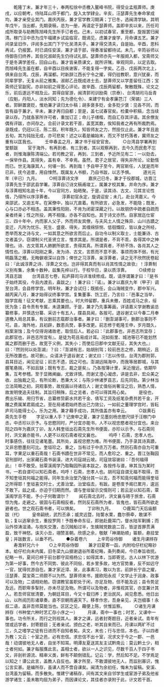 <!-- { "loadSidebar": true } -->
　　乾隆丁未，兼才年三十，奉两松徐中丞檄入鳌峰书院，得受业孟瓶葊师。庚戌，以应朝考，侍陆耳山师于都门，旋入太学肄业。辛亥，汪瑟葊先生奉命掌成均，兼才亲受业其门。嘉庆丙辰，兼才官学教习期满；丁巳冬，选闽清学缺。其明年戊午，当出都，先期录稿，总为一册，再请定于瑟葊师。盖即辛亥以来，历任司成所取录与助教陈旭峰先生所手订者也。己未，以初试春官，重至都，旋报罢归闽清。稼门汪中丞为戊午福建乡试监临官，既谒见，虑兼才废学，月命课五艺。兼才间录呈旧作，评阅多出其门下宁化吴清夫手。兼才得交清夫，自是始。辛酉，恩科再试，仍报罢。时已调任安溪，兼才请于部，得奏准留都待试。未几，辛筠谷师以侍御告归终养，其伯兄淑邮先生仍待试礼部。瑟葊师亦先一年服阕入都，宝斋师又于是冬满学差任，回自山右。兼才皆亲质课文，就所评隲，审观同异，以定去取。而旭峰先生虽在都，自辛酉以目疾谢客，不能复得一字矣。乙丑、戊辰两次北上，俱来自台湾。戊辰，再溜都。时新辞江西长宁令之擢，得仍铨教职，意兴犹豪，而同辈寥寥，无复从前之雅集。淑邮乙丑既成进士去，瑟葊师又以学差留任江西；宝斋师迁官副宪，亦非如前之得宽心评论。故辛酉、戊辰两留都，聚散既殊，论文之乐，前后遂远不相及云。其得自宦游，闽清郭司训励斋（宗泰）、台湾胡司马岳青（应魁，丹阳人，淡水同知；先为德化令）、来建宁有金孝廉芑汀（荣镐）三人者。郭鲜置褒贬，惟劝兼才读归太仆稿；胡多褒多贬，金多贬少褒：见各不同，而皆有益于兼才。辛未，兼才再归自都；至是，盖七试春官矣。检橐中积稿，念当续录以存。乃就各家所许可者，重加订正；命儿子缮楷，而自汇存其评语。其余僚友偶有评跋，亦间存之。合前计录文若干首，盖宽其数，俟知我者之再有所裁酌焉。录既成，仍冠以汪、陈二叙。积年既久，知皆师友之力，然技仅止此。兼才年且逾五旬，其为钝拙无成，亦可悲矣！述之以着是编始末，而又不甘朽落者，冀师友之重有以匡我也。
　　壬申春孟之月，兼才书于绥安官舍。
　　○台湾县学署再到堂额跋
　　官于海外，有再到者、有三到者。其以观察再到，去今久而民愈不忘者，则惟海康陈清端公。若司教之官，再到、三到者，予近所见有二：一以劾去，一保举作县。其得失，盖有幸、不幸焉。虽然，君子之居官，得失非所论，论勤惰而已。世无海康其人，何堪一到、再到哉！予自甲子至今，两官斯任，人犹是而年已非。抚今追昔，用自悚然。既属友人书额，乃自书跋，以志予惧。
　　道光元年（辛已）九月。
　　○柯淳葊诗文序
　　嘉庆己巳冬，兼才于役郡城，访晋江淳葊先生于邵武县学署。淳葊自订诗文稿甫竣工，属兼才校其集，并命为序。兼才与淳葊相知名逾十年，今以官同方，始晤聚。于是，读其诗、古文，习其言论性情，乃得所以序淳葊者。
　　淳葊初官永定，旋调诏安；未几，赴台湾嘉义。今来邵武，又逾五年。在寅僚中，独以亢直着。有所欲言，必急发，不能隐；既发，心与口亦必不相违。盖其秉性阳刚，不肯为闭密深藏之行。以故朋侪中疏者自疏而亲者终亲；性之所投，两不相强，亦各不自知也。其于诗文亦然。自家居迄仕宦三、四十年中，内而家人父子，外而师友宾僚，与夫风土人情之殊异、山川古蹟之变迁，凡所为忧乐、死生、盛衰、得失，其缠绵悱恻、低徊慨叹，皆以身之所经，悉举而发之诗与文，一如其意之所欲言而后止。自功令以制义取士，士能兼诗、古文者盖少。窃谓制义代圣贤立言，惟求其是。所谓是者，不背不乖，各得其中之神理也。诗、古文胥其人肺腑所欲言，贵得其真。所谓真者，不矫不饰，各肖其人之情性也。淳葊以阳刚之秉，发为诗、古文，言质而不意不衰、事烦而体不弱，有光明磊落之概，无晦僻艰深以自饰；俾世之习淳葊、亲淳葊者，读之无不欣然抚卷起曰：『此诚淳葊之诗、淳葊之文也。岂非得其真而有以肖其性情之故欤』！淳葊制义别有集，余集十数种，兹集先梓以行。于校毕日，录以质淳葊。
　　○续修台湾县志跋
　　台湾县志七卷，耘庐薛司马详准续修成。既，请序谓兼才曰：『是书子始终其役，今且内渡去，盍跋之』！兼才曰：『诺』。兼才以嘉庆九年（甲子）调至台湾，会县修学宫。明年秋，兼才会试归；既抵任，会山海贼变作，郡中军兴。越丙寅八月，兼才始得议终事学宫。复集董事、饬工匠，乃言曰：『邑事之当举，独学宫哉！征文考献，志乘其要也』。时大帅留郡，重兵未撤，百姓戎马之余，绥抚为急；县令责有专属，未遑兼顾。于是，兼才乃先事筹画，详请嘉义学谢教谕总纂修事，并慎选分纂、采访十有五人，牒县具闻，各报可。退谷谢丈以今春二月奉道檄入局总其事，有议删前志载郡治事者。兼才曰：『删澎湖事可，删郡治事则不可。县，海外地，且初辟，数患兵燹，事多改更。前志修于乾隆壬申，岁月既久，档案渐蚀；及今仅得询诸故老，取信后人。若必曰：『此郡事也，非邑志所宜存；此郡官也，非邑志所宜有』。是徒为苟且易成计耳。况如街里、城池等已不能划然属之郡而删于邑，故宽于义例，其失小；而使后日郡中文献无征，其失大也。』曰：『然则何以处澎湖』？曰：『澎湖有志，始胡别驾；较前邑志之修，期稍近，且无所改置也。故可删』。众请决于退谷谢丈；谢丈曰：『志以传信，台湾为郡附郭，县耳目近，闻见足征；前志不遗，因之可也。澎湖远隔海中，而我等居郡城，与其握笔悬揣，不如且缺；既有专志，裁之是矣』。乃各按簿计里，采近搜远，依期毕集，互考参稽。至于显微阐幽，尤致详慎。而谢丈澄心凝虑，讲是去非，宏众美之收、出独裁之见，有所论断，悉秉大义；与陈少林诸罗县志，后先同轨。第少林当立法简略之初，洞观事势，故规画以待诸后人；谢丈值俗尚奢淫之后，熟悉人情，故发明使追夫往制。其旨归稍殊，后之览者，亦可以得其用心矣。
　　是役也，费出乐输、用归节省，总纂修贽薪水共若干金、倩写工资及纸笔杂费共若干金，开雕之费属某君肩成之。至在局诸君始终悉出己力效公，一如前之董理学宫时，皆耘庐司马能得士心，乐为之用。兼才藉手成功，其所值盖亦有幸云。
　　○跋黄石斋先生手卷
　　字足以重人手？记庚申之夏，兼才见墨刻杨忠愍尺牍于汪稼门中丞，中丞珍以示予。与忠愍同时，严分宜亦能书，人不以视忠愍者视分宜也。来台阳之四年为嘉庆丁卯，友人韩奎垣出石斋先生所书便面，亦珍以示予。与石斋同时，洪文襄亦能书，人更不以视石斋者视文襄也。
　　呜呼！石斋，忠孝人也。时事感伤，往往见诸笔墨。其所处，盖视忠愍为难。所书便面，乃手录其诗真蹟，又非忠愍墨刻可比。奎垣珍之、重之，当有过于中丞万万者。然则石斋亦自为可重耳，字果足以重石斋哉！石斋书蹟在世非不常见，而人愈珍之、重之。晋江张鞠园官刑部时，出家藏石斋书装潢，进大司寇胡云坡。司寇敛容谢曰：『吾何福得此』！卒不敢受。翁覃溪阁学乃取鞠园所装本跋之，各按传与谱，审其当为某时书，一若自谓可以知石斋者。呜呼！石斋，忠孝人也。胡司寇自谓无福不取得，吾不知奎垣其何福之能得。同年生余治堂乃强分其一以去，吾不知竟何福而能得奎垣之所得耶！奎垣喜交时士，尤善治堂。治堂临去，有跋。是卷庋予阁已累月，逡巡不敢下。兹之成，亦迫于归期而然。谓与奎垣留示交情则可；若云足以知石斋，覃溪阁学且不能，予小子何敢谓尔？
　　闻石斋北去时，洪文襄与晤于旅舍，石斋惊为鬼，走避之。彼固与石斋相反者。然则反石斋所为者，皆鬼也，皆石斋所欲走避者也。世之观石斋书者，可以惧矣。
　　丁卯秋九月。
　　○鹿耳门天后庙额跋（代）
　　皇帝嗣统，武烈丕承；威灵远暨，陆讋水栗，蠢尔蔡牵，敢谋不轨；复以逃窜余生，重投罗网！予既奉命东征，即驰赴鹿耳门，督水陆军剿捕；而汕外惊涛湓涌，与炮矢交激，击沉贼船过半，生擒贼党数逾二百，皆逆首罪贯满盈，致干神怒。诛灭小丑，翊赞圣朝。欣感之余，敬献「神潮助顺」匾额，悬挂堂皇；并跋数言，以垂不朽。
　　●杂着卷六
　　上辛筠谷侍御
　　诸生月课辨存
　　寿澹轩兄六十
　　○上辛筠谷侍御
　　兼才旧夏寄一函，内附哈仔栏纪略钞本。蛤仔栏向未内属，旧冬梁九山据谢退谷所着纪略，条列奏闻，今已奉旨收抚。纪略一书，夏间已梓于前台郡守双梧杨公；如得其本，当即寄览。古人以林下优游为第一好事，然今古不同势、彼此不同俗，若乡里多故，地方官势重，反不如远守一官，犹得优游自在。兼才家近漳、泉，此事素习，敢以为言。前辞长宁县之擢，汪瑟葊、莫宝斋二师颇不以为然。瑟葊师来书，援欧阳永叔「文学止于润身、政事可以及物」二语相劝勉。窃谓教官虽职处于闲，亦足及物，但不能及远；县令势足及远，而职卑多掣肘，亦未尽足及物。所谓可以及物者，非惟视其官，亦宜兼计其人。若吾师官居清要，为朝廷耳目，今又十载归养；吏治民风，闻见愈悉。他日出山，以所阅历形诸章奏，直不崇朝雨遍天下。移孝作忠，吾身亲见，夫岂细事！永叔二语，盖非吾师莫能当也。区区之见，藉便上陈，伏惟监察。
　　○诸生月课辨存（书种堂六种时艺汇存小序之一）
　　月课，斋中一事也；时艺，又课中一事也。功令所关，而行之则视其人。兼才之课，远者封寄题目，近者亲试。青年有馆或远学者，封寄题目；无者亲试。颁白之老，听其自来而已。月课以两旷不过三，久之嗜学之徒有日进而不自知者矣。夫文，末也；行与忠信，本也。子以四者为教；又云：十室之邑，必有忠信。求忠信不出十室，况求文于今之一郡、一邑哉！动谓彼地无人者，自坐不知耳。明谭友夏送其友主试黔南云：莫云黔土少，相士者何如。兼才每服膺此言。盖相士者，欲以一人之识见，尽数千百人于四子书文，非剖析源流、精审义类，鲜有不颠倒错乱。记云：学，然后知不足。不学焉足以知之！谭公此言，盖教人自反也。兼才所至，不敢谓彼地无人，而监别寡识，愧公言实甚。是编所存，虽课人而不啻自课矣。闽清为余初任，悔未为留稿。安溪、台湾虽为留稿，而多散失。惟建宁诸稿存，间有其文来自邻学生或宦游子弟及他省游学诸生；虽未敢均屈为弟子，而因课论文，其佳者亦录附于此，计文若干首。
